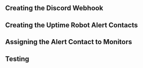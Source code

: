 ## Creating the Discord Webhook

## Creating the Uptime Robot Alert Contacts

## Assigning the Alert Contact to Monitors

## Testing

